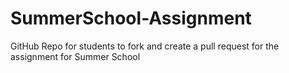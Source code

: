 # SummerSchool-Assignment
GitHub Repo for students to fork and create a pull request for the assignment for Summer School
